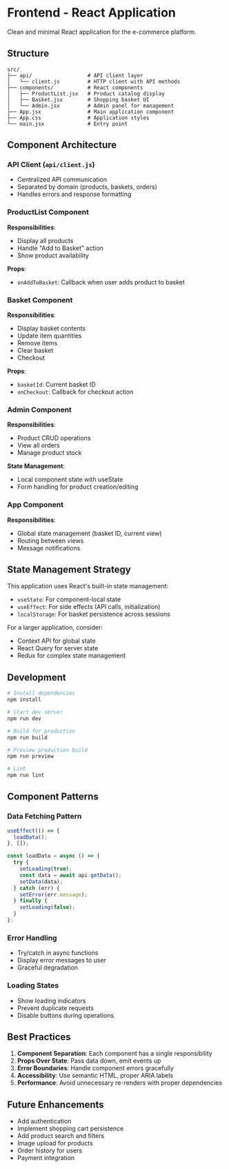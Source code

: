 # Frontend - React Application

Clean and minimal React application for the e-commerce platform.

## Structure

```
src/
├── api/                  # API client layer
│   └── client.js         # HTTP client with API methods
├── components/           # React components
│   ├── ProductList.jsx   # Product catalog display
│   ├── Basket.jsx        # Shopping basket UI
│   └── Admin.jsx         # Admin panel for management
├── App.jsx               # Main application component
├── App.css               # Application styles
└── main.jsx              # Entry point
```

## Component Architecture

### API Client (`api/client.js`)
- Centralized API communication
- Separated by domain (products, baskets, orders)
- Handles errors and response formatting

### ProductList Component
**Responsibilities**:
- Display all products
- Handle "Add to Basket" action
- Show product availability

**Props**:
- `onAddToBasket`: Callback when user adds product to basket

### Basket Component
**Responsibilities**:
- Display basket contents
- Update item quantities
- Remove items
- Clear basket
- Checkout

**Props**:
- `basketId`: Current basket ID
- `onCheckout`: Callback for checkout action

### Admin Component
**Responsibilities**:
- Product CRUD operations
- View all orders
- Manage product stock

**State Management**:
- Local component state with useState
- Form handling for product creation/editing

### App Component
**Responsibilities**:
- Global state management (basket ID, current view)
- Routing between views
- Message notifications

## State Management Strategy

This application uses React's built-in state management:
- `useState`: For component-local state
- `useEffect`: For side effects (API calls, initialization)
- `localStorage`: For basket persistence across sessions

For a larger application, consider:
- Context API for global state
- React Query for server state
- Redux for complex state management

## Development

```bash
# Install dependencies
npm install

# Start dev server
npm run dev

# Build for production
npm run build

# Preview production build
npm run preview

# Lint
npm run lint
```

## Component Patterns

### Data Fetching Pattern
```javascript
useEffect(() => {
  loadData();
}, []);

const loadData = async () => {
  try {
    setLoading(true);
    const data = await api.getData();
    setData(data);
  } catch (err) {
    setError(err.message);
  } finally {
    setLoading(false);
  }
};
```

### Error Handling
- Try/catch in async functions
- Display error messages to user
- Graceful degradation

### Loading States
- Show loading indicators
- Prevent duplicate requests
- Disable buttons during operations

## Best Practices

1. **Component Separation**: Each component has a single responsibility
2. **Props Over State**: Pass data down, emit events up
3. **Error Boundaries**: Handle component errors gracefully
4. **Accessibility**: Use semantic HTML, proper ARIA labels
5. **Performance**: Avoid unnecessary re-renders with proper dependencies

## Future Enhancements

- Add authentication
- Implement shopping cart persistence
- Add product search and filters
- Image upload for products
- Order history for users
- Payment integration
